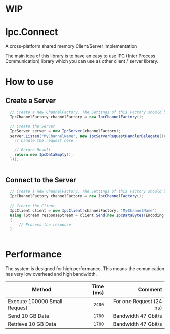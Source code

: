 # WIP


# Ipc.Connect
A cross-platform shared memory Client/Server Implementation

The main idea of this library is to have an easy to use IPC (Inter Process Communication) library which you can use as other client / server library.

# How to use

## Create a Server

```csharp
  // Create a new ChannelFactory. The Settings of this Factory should be same on Client and Server 
  IpcChannelFactory channelFactory = new IpcChannelFactory();
  
  // Create the Server
  IpcServer server = new IpcServer(channelFactory);
  server.Listen("MyChannelName", new IpcServerRequestHandlerDelegate((reqestStream) => {
    // handle the request here
  
    // Return Result
    return new IpcDataEmpty(); 
  }));
  
```

## Connect to the Server

```csharp
  // Create a new ChannelFactory. The Settings of this Factory should be same on Client and Server 
  IpcChannelFactory channelFactory = new IpcChannelFactory();
  
  // Create the Client
  IpcClient client = new IpcClient(channelFactory, "MyChannelName")
  using (Stream responseStream = client.Send(new IpcDataBytes(Encoding.UTF8.GetBytes("Hello World")), TimeSpan.FromSeconds(2)))
  {
      // Process the response
  }
  
```


# Performance

The system is designed for high performance. This means the comunication has very low overhead and high bandwidth.

|                                          Method | Time (ms) | Comment                 |
|------------------------------------------------ |----------:|------------------------:|
| Execute 100000 Small Request                    |    `2400` | For one Request (24 ns) |
| Send 10 GB Data                                 |    `1700` | Bandwidth 47 Gbit/s     |
| Retrieve 10 GB Data                             |    `1700` | Bandwidth 47 Gbit/s     |





